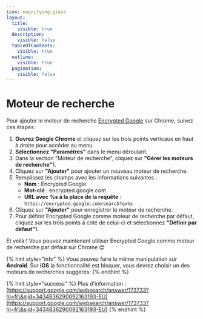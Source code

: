 ```yaml
---
icon: magnifying-glass
layout:
  title:
    visible: true
  description:
    visible: false
  tableOfContents:
    visible: true
  outline:
    visible: true
  pagination:
    visible: false
---
```


# Moteur de recherche

Pour ajouter le moteur de recherche [Encrypted Google](http://encrypted.google.com) sur Chrome, suivez ces étapes :

1. **Ouvrez Google Chrome** et cliquez sur les trois points verticaux en haut à droite pour accéder au menu.
2. **Sélectionnez "Paramètres"** dans le menu déroulant.
3. Dans la section "Moteur de recherche", cliquez sur **"Gérer les moteurs de recherche"**&#x31;.
4. Cliquez sur **"Ajouter"** pour ajouter un nouveau moteur de recherche.
5. Remplissez les champs avec les informations suivantes :
   * **Nom** : Encrypted Google
   * **Mot-clé** : encrypted.google.com
   * **URL avec %s à la place de la requête** : `https://encrypted.google.com/search?q=%s`
6. Cliquez sur **"Ajouter"** pour enregistrer le moteur de recherche.
7. Pour définir Encrypted Google comme moteur de recherche par défaut, cliquez sur les trois points à côté de celui-ci et sélectionnez **"Définir par défaut"**&#x31;.

Et voilà ! Vous pouvez maintenant utiliser Encrypted Google comme moteur de recherche par défaut sur Chrome 😊

{% hint style="info" %}
Vous pouvez faire la même manipulation sur **Android**. Sur **iOS** la fonctionnalité est bloquer, vous devrez choisir un des moteurs de recherches suggérés.
{% endhint %}

{% hint style="success" %}
Plus d'information : [https://support.google.com/websearch/answer/173733?hl=fr\&sjid=3434836290092163193-EU](https://support.google.com/websearch/answer/173733?hl=fr\&sjid=3434836290092163193-EU)
{% endhint %}

